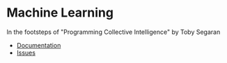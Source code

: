 # Machine Learning

In the footsteps of "Programming Collective Intelligence" by Toby Segaran

* [Documentation](https://rtfcl.github.io/RTFCL/)
* [Issues](https://github.com/RTFCL/RTFCL/issues)
